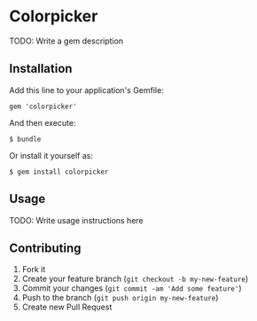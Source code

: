 # Colorpicker

TODO: Write a gem description

## Installation

Add this line to your application's Gemfile:

    gem 'colorpicker'

And then execute:

    $ bundle

Or install it yourself as:

    $ gem install colorpicker

## Usage

TODO: Write usage instructions here

## Contributing

1. Fork it
2. Create your feature branch (`git checkout -b my-new-feature`)
3. Commit your changes (`git commit -am 'Add some feature'`)
4. Push to the branch (`git push origin my-new-feature`)
5. Create new Pull Request
